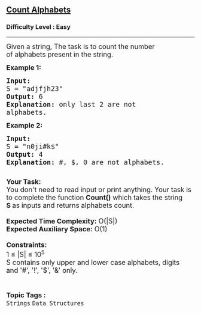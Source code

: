 <h2><a href="https://www.geeksforgeeks.org/problems/count-alphabets3649/1?page=4&category=Strings&difficulty=Easy&sortBy=submissions">Count Alphabets</a></h2><h3>Difficulty Level : Easy</h3><hr><div class="problems_problem_content__Xm_eO"><p><span style="font-size:18px">Given a string, The task is to count the number of&nbsp;alphabets present in the string.</span></p>

<p><span style="font-size:18px"><strong>Example 1:</strong></span></p>

<pre><span style="font-size:18px"><strong>Input:
</strong>S = "adjfjh23"
<strong>Output:</strong> 6
<strong>Explanation:</strong> only last 2 are not 
alphabets.
</span></pre>

<p><span style="font-size:18px"><strong>Example 2:</strong></span></p>

<pre><span style="font-size:18px"><strong>Input:</strong>
S = "n0ji#k$"
<strong>Output:</strong> 4
<strong>Explanation:</strong> #, $, 0 are not alphabets.</span></pre>

<p><br>
<span style="font-size:18px"><strong>Your Task:&nbsp;&nbsp;</strong><br>
You don't need to read input or print anything. Your task is to complete the function&nbsp;<strong>Count()</strong>&nbsp;which takes the string <strong>S&nbsp;</strong>as inputs and returns alphabets count.<br>
<br>
<strong>Expected Time Complexity:</strong>&nbsp;O(|S|)<br>
<strong>Expected Auxiliary Space:</strong>&nbsp;O(1)<br>
<br>
<strong>Constraints:</strong><br>
1 ≤ |S| ≤ 10<sup>5</sup><br>
S contains only upper and lower case alphabets, digits and&nbsp;'#', '!', '$', '&amp;' only.</span></p>
</div><br><p><span style=font-size:18px><strong>Topic Tags : </strong><br><code>Strings</code>&nbsp;<code>Data Structures</code>&nbsp;